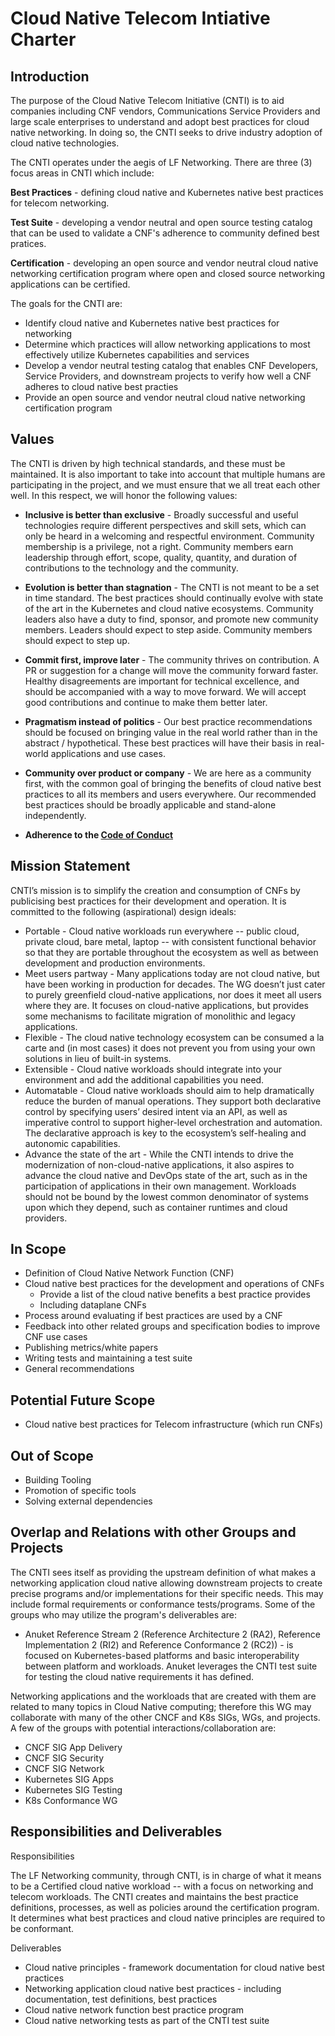 # Cloud Native Telecom Intiative Charter

## Introduction

The purpose of the Cloud Native Telecom Initiative (CNTI) is to aid companies including CNF vendors, Communications Service Providers and large scale enterprises to understand and adopt best practices for cloud native networking.  In doing so, the CNTI seeks to drive industry adoption of cloud native technologies.

The CNTI operates under the aegis of LF Networking. There are three (3) focus areas in CNTI which include:

**Best Practices** - defining cloud native and Kubernetes native best practices for telecom networking.

**Test Suite** - developing a vendor neutral and open source testing catalog that can be used to validate a CNF's adherence to community defined best pratices. 

**Certification** -  developing an open source and vendor neutral cloud native networking certification program where open and closed source networking applications can be certified. 

The goals for the CNTI are:

- Identify cloud native and Kubernetes native best practices for networking 
- Determine which practices will allow networking applications to most effectively utilize Kubernetes capabilities and services
- Develop a vendor neutral testing catalog that enables CNF Developers, Service Providers, and downstream projects to verify how well a CNF adheres to cloud native best practies
- Provide an open source and vendor neutral cloud native networking certification program

## Values

The CNTI is driven by high technical standards, and these must be maintained. It is also important to take into account that multiple humans are participating in the project, and we must ensure that we all treat each other well. In this respect, we will honor the following values:

- **Inclusive is better than exclusive** -
Broadly successful and useful technologies require different perspectives and skill sets, which can only be heard in a welcoming and respectful environment. Community membership is a privilege, not a right. Community members earn leadership through effort, scope, quality, quantity, and duration of contributions to the technology and the community.

- **Evolution is better than stagnation** -
The CNTI is not meant to be a set in time standard. The best practices should continually evolve with state of the art in the Kubernetes and cloud native ecosystems. Community leaders also have a duty to find, sponsor, and promote new community members. Leaders should expect to step aside. Community members should expect to step up.

- **Commit first, improve later** -
The community thrives on contribution. A PR or suggestion for a change will move the community forward faster. Healthy disagreements are important for technical excellence, and should be accompanied with a way to move forward. We will accept good contributions and continue to make them better later.

- **Pragmatism instead of politics** -
Our best practice recommendations should be focused on bringing value in the real world rather than in the abstract / hypothetical. These best practices will have their basis in real-world applications and use cases.

- **Community over product or company** -
We are here as a community first, with the common goal of bringing the benefits of cloud native best practices to all its members and users everywhere. Our recommended best practices should be broadly applicable and stand-alone independently.

- **Adherence to the [Code of Conduct](code-of-conduct.md)**

## Mission Statement

CNTI’s mission is to simplify the creation and consumption of CNFs by publicising best practices for their development and operation. It is committed to the following (aspirational) design ideals:

- Portable - Cloud native workloads run everywhere -- public cloud, private cloud, bare metal, laptop -- with consistent functional behavior so that they are portable throughout the ecosystem as well as between development and production environments.
- Meet users partway - Many applications today are not cloud native, but have been working in production for decades. The WG doesn’t just cater to purely greenfield cloud-native applications, nor does it meet all users where they are. It focuses on cloud-native applications, but provides some mechanisms to facilitate migration of monolithic and legacy applications.
- Flexible - The cloud native technology ecosystem can be consumed a la carte and (in most cases) it does not prevent you from using your own solutions in lieu of built-in systems.
- Extensible - Cloud native workloads should integrate into your environment and add the additional capabilities you need.
- Automatable -  Cloud native workloads should aim to help dramatically reduce the burden of manual operations. They support both declarative control by specifying users’ desired intent via an API, as well as imperative control to support higher-level orchestration and automation. The declarative approach is key to the ecosystem’s self-healing and autonomic capabilities.
- Advance the state of the art - While the CNTI intends to drive the modernization of non-cloud-native applications, it also aspires to advance the cloud native and DevOps state of the art, such as in the participation of applications in their own management. Workloads should not be bound by the lowest common denominator of systems upon which they depend, such as container runtimes and cloud providers.

## In Scope

- Definition of Cloud Native Network Function (CNF)
- Cloud native best practices for the development and operations of CNFs
  - Provide a list of the cloud native benefits a best practice provides
  - Including dataplane CNFs
- Process around evaluating if best practices are used by a CNF
- Feedback into other related groups and specification bodies to improve CNF use cases 
- Publishing metrics/white papers
- Writing tests and maintaining a test suite
- General recommendations

## Potential Future Scope

- Cloud native best practices for Telecom infrastructure (which run CNFs)

## Out of Scope

- Building Tooling
- Promotion of specific tools
- Solving external dependencies

## Overlap and Relations with other Groups and Projects

The CNTI sees itself as providing the upstream definition of what makes a networking application cloud native allowing downstream projects to create precise programs and/or implementations for their specific needs. This may include formal requirements or conformance tests/programs. Some of the groups who may utilize the program's deliverables are:

- Anuket Reference Stream 2 (Reference Architecture 2 (RA2), Reference Implementation 2 (RI2) and Reference Conformance 2 (RC2)) - is focused on Kubernetes-based platforms and basic interoperability between platform and workloads. Anuket leverages the CNTI test suite for testing the cloud native requirements it has defined.


Networking applications and the workloads that are created with them are related to many topics in Cloud Native computing; therefore this WG may collaborate with many of the other CNCF and K8s SIGs, WGs, and projects. A few of the groups with potential interactions/collaboration are:

- CNCF SIG App Delivery
- CNCF SIG Security
- CNCF SIG Network
- Kubernetes SIG Apps
- Kubernetes SIG Testing
- K8s Conformance WG

## Responsibilities and Deliverables

Responsibilities

The LF Networking community, through CNTI, is in charge of what it means to be a Certified cloud native workload -- with a focus on networking and telecom workloads.
The CNTI creates and maintains the best practice definitions, processes, as well as policies around the certification program. It determines what best practices and cloud native principles are required to be conformant.

Deliverables

- Cloud native principles - framework documentation for cloud native best practices
- Networking application cloud native best practices - including documentation, test definitions, best practices
- Cloud native network function best practice program
- Cloud native networking tests as part of the CNTI test suite
